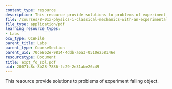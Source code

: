 ```yaml
---
content_type: resource
description: This resource provide solutions to problems of experiment falling object.
file: /courses/8-01x-physics-i-classical-mechanics-with-an-experimental-focus-fall-2002/20071c8c8b287886fc292e31abe26c49_expt_fo_sol.pdf
file_type: application/pdf
learning_resource_types:
- Labs
ocw_type: OCWFile
parent_title: Labs
parent_type: CourseSection
parent_uid: 70ce862e-9814-4ddb-a6a3-0510e258146e
resourcetype: Document
title: expt_fo_sol.pdf
uid: 20071c8c-8b28-7886-fc29-2e31abe26c49
---
```

This resource provide solutions to problems of experiment falling object.


